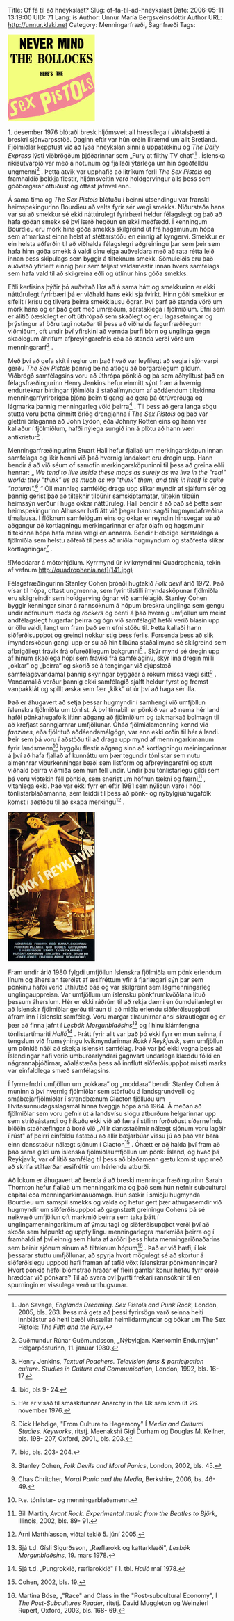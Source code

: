 Title: Of fá til að hneykslast?
Slug: of-fa-til-ad-hneykslast
Date: 2006-05-11 13:19:00
UID: 71
Lang: is
Author: Unnur María Bergsveinsdóttir
Author URL: http://unnur.klaki.net
Category: Menningarfræði, Sagnfræði
Tags: 

![Never mind the Bollocks! Mynd tekin af vef Wikipediu.](140.jpg)

1\. desember 1976 blótaði bresk hljómsveit all hressilega í viðtalsþætti á breskri sjónvarpsstöð. Daginn eftir var hún orðin illræmd um allt Bretland. Fjölmiðlar kepptust við að lýsa hneykslan sinni á uppátækinu og _The Daily Express_ lýsti viðbrögðum þjóðarinnar sem „Fury at filthy TV chat“[^1] . Íslenska ríkisútvarpið var með á nótunum og fjallaði ýtarlega um hin ógeðfelldu ungmenni[^2] .  Þetta atvik var upphafið að litríkum ferli _The Sex Pistols_ og framhaldið þekkja flestir, hljómsveitin varð holdgervingur alls þess sem góðborgarar óttuðust og óttast jafnvel enn.  

Á sama tíma og _The Sex Pistols_ blótuðu í beinni útsendingu var franski heimspekingurinn Bourdieu að velta fyrir sér vægi smekks. Niðurstaða hans var sú að smekkur sé ekki náttúrulegt fyrirbæri heldur félagslegt og það að hafa góðan smekk sé því lærð hegðun en ekki meðfædd. Í kenningum Bourdieu eru mörk hins góða smekks skilgreind út frá hagsmunum hópa sem afmarkast einna helst af stéttarstöðu en einnig af kyngervi. Smekkur er ein helsta aðferðin til að viðhalda félagslegri aðgreiningu þar sem þeir sem hafa hinn góða smekk á valdi sínu eiga auðveldara með að rata rétta leið innan þess skipulags sem byggir á tilteknum smekk. Sömuleiðis eru það auðvitað yfirleitt einnig þeir sem teljast valdamestir innan hvers samfélags sem hafa vald til að skilgreina eðli og útlínur hins góða smekks.

Eðli kerfisins þýðir þó auðvitað líka að á sama hátt og smekkurinn er ekki náttúrulegt fyrirbæri þá er viðhald hans ekki sjálfvirkt. Hinn góði smekkur er sífellt í krísu og tilvera þeirra smekklausu ögrar. Því þarf að standa vörð um mörk hans og er það gert með umræðum, sérstaklega í fjölmiðlum. Efni sem er álitið óæskilegt er oft úthrópað sem skaðlegt  og eru lagasetningar og þrýstingur af öðru tagi notaðar til þess að viðhalda fagurfræðilegum viðmiðum, oft undir því yfirskini  að vernda þurfi börn og unglinga gegn skaðlegum áhrifum afþreyingarefnis eða að standa verði vörð um menningararf[^3] . 

Með því að gefa skít í reglur um það hvað var leyfilegt að segja í sjónvarpi gerðu _The Sex Pistols_ þannig beina atlögu að borgaralegum gildum. Viðbrögð samfélagsins voru að úthrópa pönkið og þá sem aðhylltust það en félagsfræðingurinn Henry Jenkins hefur einmitt sýnt fram á hvernig endurteknar birtingar fjölmiðla á staðalímyndum af aðdáendum tiltekinna menningarfyrirbrigða þjóna þeim tilgangi að gera þá ótrúverðuga og lágmarka þannig menningarleg völd þeirra[^4] . Til þess að gera langa sögu stutta voru þetta einmitt örlög drengjanna í _The Sex Pistols_ og það var glettni örlaganna að John Lydon, eða Johnny Rotten eins og hann var kallaður í fjölmiðlum, hafði nýlega sungið inn á plötu að hann væri antíkristur[^5] . 

Menningarfræðingurinn Stuart Hall hefur fjallað um merkingarsköpun innan samfélaga og líkir henni við það hvernig landakort eru dregin upp. Hann bendir á að við séum of samofin merkingarsköpuninni til þess að greina eðli hennar: „ _We tend to live inside these maps as surely as we live in the "real" world: they "think" us as much as we "think" them, and this in  itself is quite "natural".[^6] “_ Öll mannleg samfélög draga upp slíkar myndir af sjálfum sér og þannig gerist það að tilteknir tilbúnir samskiptamátar, tiltekin tilbúin heimssýn verður í huga okkar náttúruleg. Hall bendir á að það sé þetta sem heimspekingurinn Alhusser hafi átt við þegar hann sagði hugmyndafræðina tímalausa. Í flóknum samfélögum eins og okkar er reyndin hinsvegar sú að aðgangur að kortlagningu merkingarinnar er afar ójafn og hagsmunir tiltekinna hópa hafa meira vægi en annarra. Bendir Hebdige sérstaklega á fjölmiðla sem helstu aðferð til þess að miðla hugmyndum og staðfesta slíkar kortlagningar[^7] . 

![Moddarar á mótorhjólum. Kyrrmynd úr kvikmyndinni Quadrophenia, tekin af vefnum http://quadrophenia.net](141.jpg)

Félagsfræðingurinn Stanley Cohen þróaði hugtakið _Folk devil_ árið 1972. Það vísar til hópa, oftast ungmenna, sem fyrir tilstilli ímyndasköpunar fjölmiðla eru skilgreindir sem holdgerving ógnar við samfélagið. Stanley Cohen byggir kenningar sínar á rannsóknum á hópum breskra unglinga sem gengu undir nöfnunum _mods_ og _rockers_ og benti á það hvernig umfjöllun um meint andfélagslegt hugarfar þeirra og ógn við samfélagið hefði verið blásin upp úr öllu valdi, langt um fram það sem efni stóðu til. Þetta kallaði hann siðferðisuppþot og greindi nokkur stig þess ferlis. Forsenda þess að slík ímyndarsköpun gangi upp er sú að hin tilbúna staðalímynd sé skilgreind sem afbrigðilegt frávik frá ofureðlilegum bakgrunni[^8] . Skýr mynd sé dregin upp af hinum skaðlega hópi sem fráviki frá samfélaginu, skýr lína dregin milli „okkar“ og „þeirra“ og skorið sé á tengingar við djúpstæð samfélagsvandamál þannig skýringar byggðar á rökum missa vægi sitt[^9] . Vandamálið verður þannig ekki samfélagið sjálft heldur fyrst og fremst vanþakklát og spillt æska sem fær „kikk“ út úr því að haga sér illa. 

Það er áhugavert að setja þessar hugmyndir í samhengi við umfjöllun íslenskra fjölmiðla um tónlist. Á því tímabili er pönkið var að nema hér land hafði pönkáhugafólk lítinn aðgang að fjölmiðlum og takmarkað bolmagn til að krefjast sanngjarnrar umfjöllunar. Óháð fjölmiðlamenning kennd við _fanzines_,  eða fjölrituð aðdáendamálgögn, var enn ekki orðin til hér á landi. Þeir sem þá voru í aðstöðu til að draga upp mynd af menningarkimanum fyrir landsmenn[^10]  byggðu flestir aðgang sinn að kortlagningu meiningarinnar á því að hafa fjallað af kunnáttu um þær tegundir tónlistar sem nutu almennrar viðurkenningar bæði sem listform og afþreyingarefni og stutt viðhald þeirra viðmiða sem hún féll undir. Undir þau tónlistarlegu gildi sem þá voru viðtekin féll pönkið, sem snerist um höfnun tækni og færni[^11] , vitanlega ekki. Það var ekki fyrr en eftir 1981 sem nýliðun varð í hópi tónlistarblaðamanna, sem leiddi til þess að pönk- og nýbylgjuáhugafólk komst í aðstöðu til að skapa merkingu[^12] . 

![Rokk í Reykjavík. Mynd tekin af vef wikipedia.](142.jpg)

Fram undir árið 1980 fylgdi umfjöllun íslenskra fjölmiðla um pönk erlendum línum og áherslan færðist af æsifréttum yfir á fjarlægari sýn þar sem pönkinu hafði verið úthlutað bás og var skilgreint sem lágmenningarleg unglingauppreisn.  Var umfjöllum um íslensku pönkfrumkvöðlana lituð þessum áherslum. Hér er ekki ráðrúm til að rekja dæmi en óumdeilanlegt er að íslenskir fjölmiðlar gerðu tilraun til að miðla erlendu siðferðisuppþoti áfram inn í íslenskt samfélag. Voru margar tilraunirnar ansi skrautlegar og er þær að finna jafnt í _Lesbók Morgunblaðsins_[^13]  og í hinu klámfengna tónlistartímariti _Halló_[^14] . Þrátt fyrir allt var það þó ekki fyrr en mun seinna, í  tengslum við frumsýningu kvikmyndarinnar _Rokk í Reykjavík_, sem umfjöllun um pönkið náði að skekja íslenskt samfélag. Það var þó ekki vegna þess að Íslendingar hafi verið umburðarlyndari gagnvart undarlega klæddu fólki en nágrannaþjóðirnar,  aðalástæða þess að innflutt siðferðisuppþot missti marks var einfaldlega smæð samfélagsins.

Í fyrrnefndri umfjöllun um „rokkara“ og „moddara“ bendir Stanley Cohen á muninn á því hvernig fjölmiðlar sem störfuðu á landsgrundvelli og smábæjarfjölmiðlar í strandbænum Clacton fjölluðu um Hvítasunnudagsslagsmál hinna tveggja hópa árið 1964. Á meðan að fjölmiðlar sem voru gefnir út á landsvísu slógu atburðum helgarinnar upp sem stríðsástandi og hikuðu ekki við að færa í stílinn forðuðust síðarnefndu blöðin staðhæfingar á borð við „Allir dansstaðirnir nálægt sjónum voru lagðir í rúst" af þeirri einföldu ástæðu að allir bæjarbúar vissu jú að það var bara einn dansstaður nálægt sjónum í Clacton[^15] .  Óhætt er að halda því fram að það sama gildi um íslenska fjölmiðlaumfjöllun um pönk: Ísland, og hvað þá Reykjavík, var of lítið samfélag til þess að blaðamenn gætu komist upp með að skrifa stílfærðar æsifréttir um hérlenda atburði. 

Að lokum er áhugavert að benda á að breski menningarfræðingurinn Sarah Thornton hefur fjallað um menningarkima og það sem hún nefnir subcultural capital eða menningarkimaauðmagn. Hún sækir í smiðju hugmynda Bourdieu um samspil smekks og valda og hefur gert þær athugasemdir við hugmyndir um siðferðisuppþot að gagnstætt greiningu Cohens þá sé neikvæð umfjöllun oft markmið þeirra sem taka þátt í unglingamenningarkimum af ýmsu tagi og siðferðisuppþot verði því að skoða sem hápunkt og uppfyllingu menningarlegra markmiða þeirra og í framhaldi af því einnig sem hluta af áróðri þess hluta menningariðnaðarins sem beinir sjónum sínum að tilteknum hópum[^16] . Það er við hæfi, í lok þessarar stuttu umfjöllunar, að spyrja hvort mögulegt sé að skortur á siðferðislegu uppþoti hafi framan af tafið vöxt íslenskrar pönkmenningar? Hvort pönkið hefði blómstrað hraðar ef fleiri gamlar konur hefðu fyrr orðið hræddar við pönkara? Til að svara því þyrfti frekari rannsóknir til en spurningin er vissulega verð umhugsunar. 

[^1]: Jon Savage,  _Englands Dreaming. Sex Pistols and Punk Rock_, London, 2005, bls. 263. Þess má geta að þessi fyrirsögn varð seinna heiti innblástur að heiti bæði vinsællar heimildarmyndar og bókar um The Sex Pistols: _The Filth and the Fury_. 

[^2]: Guðmundur Rúnar Guðmundsson, „Nýbylgjan. Kærkomin Endurnýjun" Helgarpósturinn, 11. janúar 1980.

[^3]: Henry Jenkins, _Textual Poachers. Television fans & participation culture. Studies in Culture and Communication_,  London, 1992, bls. 16- 17.  

[^4]: Ibid, bls 9- 24.

[^5]: Hér er vísað til smáskífunnar Anarchy in the Uk sem kom út 26. nóvember 1976.

[^6]: Dick Hebdige, "From Culture to Hegemony" Í _Media and Cultural Studies. Keyworks_, ritstj. Meenakshi Gigi Durham og Douglas M. Kellner, bls. 198- 207,  Oxford,  2001., bls. 203. 

[^7]: Ibid, bls. 203- 204. 

[^8]: Stanley Cohen, _Folk Devils and Moral Panics_,  London, 2002, bls. 45.

[^9]: Chas Chritcher, _Moral Panic and the Media_, Berkshire, 2006, bs. 46-49.

[^10]: Þ.e. tónlistar- og menningarblaðamenn. 

[^11]:  Bill Martin, _Avant Rock. Experimental music from the Beatles to Björk_, Illinois, 2002, bls. 89- 91.

[^12]:  Árni Matthíasson, viðtal tekið 5. júní 2005.

[^13]: Sjá t.d. Gísli Sigurðsson, „Ræflarokk og kattarklæði",  _Lesbók Morgunblaðsins_, 19. mars 1978.

[^14]:  Sjá t.d. „Pungrokkið, ræflarokkið" í 1. tbl. _Halló_ maí 1978. 

[^15]: Cohen, 2002, bls. 19. 

[^16]: Martina Böse, „"Race" and Class in the "Post-subcultural Economy",  Í _The Post-Subcultures Reader_, ritstj. David Muggleton og Weinzierl Rupert, Oxford, 2003, bls. 168- 69.


